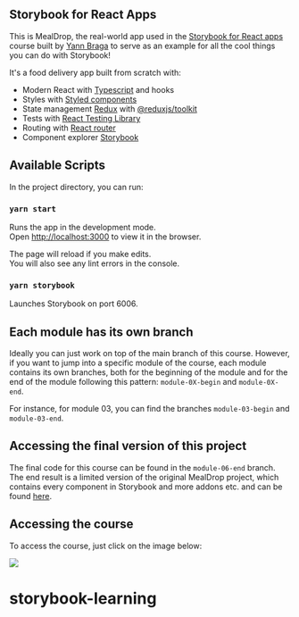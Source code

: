 ## Storybook for React Apps

This is MealDrop, the real-world app used in the [Storybook for React apps](https://www.newline.co/courses/storybook-for-react-apps) course built by [Yann Braga](https://twitter.com/yannbf) to serve as an example for all the cool things you can do with Storybook!

It's a food delivery app built from scratch with:

- Modern React with [Typescript](https://www.typescriptlang.org/) and hooks
- Styles with [Styled components](http://styled-components.com/)
- State management [Redux](https://redux.js.org/) with [@reduxjs/toolkit](https://redux-toolkit.js.org/)
- Tests with [React Testing Library](https://testing-library.com/docs/react-testing-library/intro/)
- Routing with [React router](https://reactrouter.com/)
- Component explorer [Storybook](https://storybook.js.org/)

## Available Scripts

In the project directory, you can run:

### `yarn start`

Runs the app in the development mode.<br />
Open [http://localhost:3000](http://localhost:3000) to view it in the browser.

The page will reload if you make edits.<br />
You will also see any lint errors in the console.

### `yarn storybook`

Launches Storybook on port 6006.

## Each module has its own branch

Ideally you can just work on top of the main branch of this course. However, if you want to jump into a specific module of the course, each module contains its own branches, both for the beginning of the module and for the end of the module following this pattern: `module-0X-begin` and `module-0X-end`.

For instance, for module 03, you can find the branches `module-03-begin` and `module-03-end`.

## Accessing the final version of this project

The final code for this course can be found in the `module-06-end` branch.
The end result is a limited version of the original MealDrop project, which contains every component in Storybook and more addons etc. and can be found [here](https://github.com/yannbf/mealdrop).

## Accessing the course

To access the course, just click on the image below:

[![](./src/docs/assets/mealdrop-banner.png)](https://www.newline.co/courses/storybook-for-react-apps)

# storybook-learning
